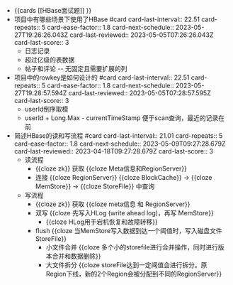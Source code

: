 - {{cards [[HBase面试题]] }}
- 项目中有哪些场景下使用了HBase #card
  card-last-interval:: 22.51
  card-repeats:: 5
  card-ease-factor:: 1.8
  card-next-schedule:: 2023-05-27T19:26:26.043Z
  card-last-reviewed:: 2023-05-05T07:26:26.043Z
  card-last-score:: 3
	- 日志记录
	- 超过亿级的表数据
	- 帖子和评论 -- 无固定且需要扩展的列
- 项目中的rowkey是如何设计的 #card
  card-last-interval:: 22.51
  card-repeats:: 5
  card-ease-factor:: 1.8
  card-next-schedule:: 2023-05-27T19:28:57.594Z
  card-last-reviewed:: 2023-05-05T07:28:57.595Z
  card-last-score:: 3
	- userId倒序取模
	- userId + Long.Max - currentTimeStamp 便于scan查询，最近的记录在前
- 简述HBase的读和写流程 #card
  card-last-interval:: 21.01
  card-repeats:: 5
  card-ease-factor:: 1.8
  card-next-schedule:: 2023-05-09T09:27:28.679Z
  card-last-reviewed:: 2023-04-18T09:27:28.679Z
  card-last-score:: 3
	- 读流程
		- {{cloze zk}} 获取 {{cloze Meta信息和RegionServer}}
		- 连接 {{cloze RegionServer}} {{cloze BlockCache}} -> {{cloze MemStore}} -> {{cloze StoreFile}} 中查询
	- 写流程
		- {{cloze zk}} 获取 {{cloze meta信息 和 RegionServer}}
		- 双写 {{cloze 先写入HLog (write ahead log)，再写 MemStore}}
			- {{cloze HLog用于宕机恢复和故障转移}}
		- flush {{cloze 当MemStore写入数据到达一个阈值时，写入磁盘文件 StoreFile}}
			- 小文件合并 {{cloze 多个小的storefile进行合并操作，同时进行版本合并和数据删除}}
			- 大文件拆分 {{cloze storeFile达到一定阈值会进行拆分。原Region下线，新的2个Region会被分配到不同的RegionServer}}